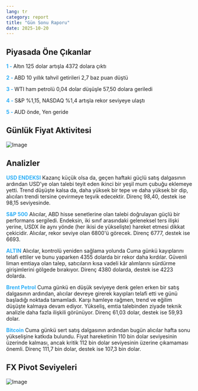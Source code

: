 ```yaml
---
lang: tr
category: report
title: "Gün Sonu Raporu"
date: 2025-10-20
---
```



<h2>Piyasada Öne Çıkanlar</h2>
<strong style="color: #2caef7;">1 - </strong> Altın 125 dolar artışla 4372 dolara çıktı

<strong style="color: #2caef7;">2 - </strong> ABD 10 yıllık tahvil getirileri 2,7 baz puan düştü


<strong style="color: #2caef7;">3 - </strong> WTI ham petrolü 0,04 dolar düşüşle 57,50 dolara geriledi

<strong style="color: #2caef7;">4 - </strong> S&P %1,15, NASDAQ %1,4 artışla rekor seviyeye ulaştı

<strong style="color: #2caef7;">5 - </strong> AUD önde, Yen geride



<h2>Günlük Fiyat Aktivitesi</h2>
<img src="https://markleighedu.github.io/img/Oct-2025/20-Oct-2025/price.jpg" alt="Image"/>

<h2>Analizler</h2>
<strong style="color: #2caef7;">USD ENDEKSI</strong> Kazanç küçük olsa da, geçen haftaki güçlü satış dalgasının ardından USD'ye olan talebi teyit eden ikinci bir yeşil mum çubuğu eklemeye yetti. Trend düşüşte kalsa da, daha yüksek bir tepe ve daha yüksek bir dip, alıcıları trendi tersine çevirmeye teşvik edecektir. Direnç 98,40, destek ise 98,15 seviyesinde.

<strong style="color: #2caef7;">S&P 500</strong> Alıcılar, ABD hisse senetlerine olan talebi doğrulayan güçlü bir performans sergiledi. Endeksin, iki sınıf arasındaki geleneksel ters ilişki yerine, USDX ile aynı yönde (her ikisi de yükselişte) hareket etmesi dikkat çekicidir. Alıcılar, rekor seviye olan 6800'ü görecek. Direnç 6777, destek ise 6693.

<strong style="color: #2caef7;">ALTIN</strong> Alıcılar, kontrolü yeniden sağlama yolunda Cuma günkü kayıplarını telafi ettiler ve bunu yaparken 4355 dolarda bir rekor daha kırdılar. Güvenli liman emtiaya olan talep, satıcıların kısa vadeli kâr alımlarını sürdürme girişimlerini gölgede bırakıyor. Direnç 4380 dolarda, destek ise 4223 dolarda.

<strong style="color: #2caef7;">Brent Petrol</strong> Cuma günkü en düşük seviyeye denk gelen erken bir satış dalgasının ardından, alıcılar devreye girerek kayıpları telafi etti ve günü başladığı noktada tamamladı. Karşı hamleye rağmen, trend ve eğilim düşüşte kalmaya devam ediyor. Yükseliş, emtia talebinden ziyade teknik analizle daha fazla ilişkili görünüyor. Direnç 61,03 dolar, destek ise 59,93 dolar.

<strong style="color: #2caef7;">Bitcoin</strong> Cuma günkü sert satış dalgasının ardından bugün alıcılar hafta sonu yükselişine katkıda bulundu. Fiyat hareketinin 110 bin dolar seviyesinin üzerinde kalması, ancak kritik 112 bin dolar seviyesinin üzerine çıkamaması önemli. Direnç 111,7 bin dolar, destek ise 107,3 bin dolar.



<h2>FX Pivot Seviyeleri</h2>
<img src="https://markleighedu.github.io/img/Oct-2025/20-Oct-2025/pivot.jpg" alt="Image"/>